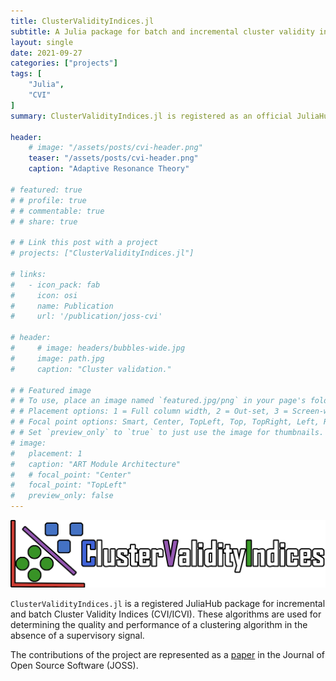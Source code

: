 ```yaml
---
title: ClusterValidityIndices.jl
subtitle: A Julia package for batch and incremental cluster validity indices.
layout: single
date: 2021-09-27
categories: ["projects"]
tags: [
    "Julia",
    "CVI"
]
summary: ClusterValidityIndices.jl is registered as an official JuliaHub package at version 0.1.0.

header:
    # image: "/assets/posts/cvi-header.png"
    teaser: "/assets/posts/cvi-header.png"
    caption: "Adaptive Resonance Theory"

# featured: true
# # profile: true
# # commentable: true
# # share: true

# # Link this post with a project
# projects: ["ClusterValidityIndices.jl"]

# links:
#   - icon_pack: fab
#     icon: osi
#     name: Publication
#     url: '/publication/joss-cvi'

# header:
#     # image: headers/bubbles-wide.jpg
#     image: path.jpg
#     caption: "Cluster validation."

# # Featured image
# # To use, place an image named `featured.jpg/png` in your page's folder.
# # Placement options: 1 = Full column width, 2 = Out-set, 3 = Screen-width
# # Focal point options: Smart, Center, TopLeft, Top, TopRight, Left, Right, BottomLeft, Bottom, BottomRight
# # Set `preview_only` to `true` to just use the image for thumbnails.
# image:
#   placement: 1
#   caption: "ART Module Architecture"
#   # focal_point: "Center"
#   focal_point: "TopLeft"
#   preview_only: false
---
```


![](/assets/posts/cvi-header.png)

`ClusterValidityIndices.jl` is a registered JuliaHub package for incremental and batch Cluster Validity Indices (CVI/ICVI).
These algorithms are used for determining the quality and performance of a clustering algorithm in the absence of a supervisory signal.

The contributions of the project are represented as a [paper](https://joss.theoj.org/papers/10.21105/joss.03527) in the Journal of Open Source Software (JOSS).
